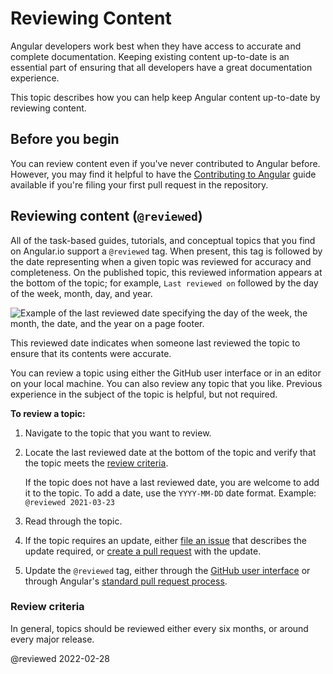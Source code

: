 # Reviewing Content

Angular developers work best when they have access to accurate and complete documentation. Keeping existing content up-to-date is an essential part of ensuring that all developers have a great documentation experience.

This topic describes how you can help keep Angular content up-to-date by reviewing content.

## Before you begin

You can review content even if you've never contributed to Angular before. However, you may find it helpful to have the [Contributing to Angular](https://github.com/angular/angular/blob/main/CONTRIBUTING.md) guide available if you're filing your first pull request in the repository.

## Reviewing content (`@reviewed`)

All of the task-based guides, tutorials, and conceptual topics that you find on Angular.io support a `@reviewed` tag. When present, this tag is followed by the date representing when a given topic was reviewed for accuracy and completeness. On the published topic, this reviewed information appears at the bottom of the topic; for example, `Last reviewed on` followed by the day of the week, month, day, and year.

<div class="lightbox">

<img alt="Example of the last reviewed date specifying the day of the week, the month, the date, and the year on a page footer." src="generated/images/guide/contributors-guide/last-reviewed.png">

</div>

This reviewed date indicates when someone last reviewed the topic to ensure that its contents were accurate.

You can review a topic using either the GitHub user interface or in an editor on your local machine. You can also review any topic that you like. Previous experience in the subject of the topic is helpful, but not required.

**To review a topic:**

1.  Navigate to the topic that you want to review.
1.  Locate the last reviewed date at the bottom of the topic and verify that the topic meets the [review criteria](#review-criteria).

    If the topic does not have a last reviewed date, you are welcome to add it to the topic. To add a date, use the `YYYY-MM-DD` date format. Example: `@reviewed 2021-03-23`

1.  Read through the topic.
1.  If the topic requires an update, either [file an issue](https://github.com/angular/angular/blob/main/CONTRIBUTING.md#submit-issue) that describes the update required, or [create a pull request](https://github.com/angular/angular/blob/main/CONTRIBUTING.md#submit-pr) with the update.
1.  Update the `@reviewed` tag, either through the [GitHub user interface](guide/updating-content-github-ui) or through Angular's [standard pull request process](https://github.com/angular/angular/blob/main/CONTRIBUTING.md#submit-pr).

<a id="review-criteria"></a>

### Review criteria

In general, topics should be reviewed either every six months, or around every major release.

<!-- links -->

<!-- external links -->

<!-- end links -->

@reviewed 2022-02-28
